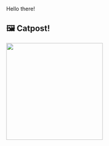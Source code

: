 Hello there!



## 🖼️ Catpost!

<sub>
    <img src="https://cdn2.thecatapi.com/images/284.jpg" height="256">
</sub>

